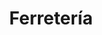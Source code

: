 ---
title: "Ferretería"
url: /ciudad-autonoma-de-buenos-aires/ferreteria-avenida-doctor-ricardo-balbin/
shop: hardware
---